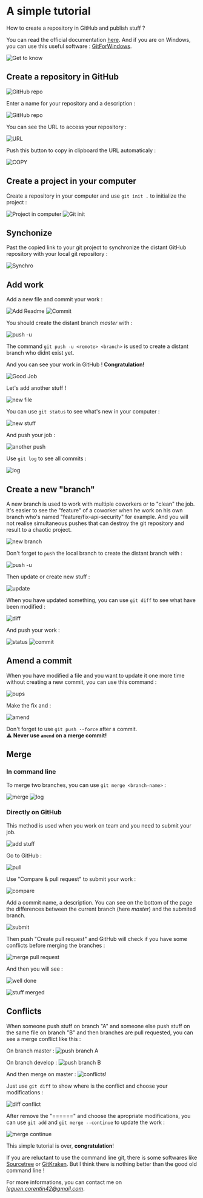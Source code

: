 # A simple tutorial

How to create a repository in GitHub and publish stuff ?

You can read the official documentation [here](https://git-scm.com/doc). And if you are on Windows, you can use this useful software : [GitForWindows](https://gitforwindows.org/).

![Get to know](https://cdn.scotch.io/1/school-start/web-dev-starter/get-to-know-git.png)

## Create a repository in GitHub

![GitHub repo](imgs/01.png)

Enter a name for your repository and a description :

![GitHub repo](imgs/02.png)

You can see the URL to access your repository :

![URL](imgs/03.png)

Push this button to copy in clipboard the URL automaticaly :

![COPY](imgs/04.png)

## Create a project in your computer

Create a repository in your computer and use ```git init .``` to initialize the project :

![Project in computer](imgs/05.png)
![Git init](imgs/06.png)

## Synchonize

Past the copied link to your git project to synchronize the distant GitHub repository with your local git repository :

![Synchro](imgs/07.png)

## Add work

Add a new file and commit your work :

![Add Readme](imgs/08.png)
![Commit](imgs/09.png)

You should create the distant branch *master* with :

![push -u](imgs/10.png)

The command ```git push -u <remote> <branch>``` is used to create a distant branch who didnt exist yet.

And you can see your work in GitHub ! **Congratulation!**

![Good Job](imgs/11.png)

Let's add another stuff !

![new file](imgs/12.png)

You can use ```git status``` to see what's new in your computer :

![new stuff](imgs/13.png)

And push your job :

![another push](imgs/14.png)

Use `git log` to see all commits :

![log](imgs/15.png)

## Create a new "branch"

A new branch is used to work with multiple coworkers or to "clean" the job. It's easier to see the "feature" of a coworker when he work on his own branch who's named "feature/fix-api-security" for example. And you will not realise simultaneous pushes that can destroy the git repository and result to a chaotic project.

![new branch](imgs/16.png)

Don't forget to ```push``` the local branch to create the distant branch with :

![push -u](imgs/20.png)

Then update or create new stuff :

![update](imgs/17.png)

When you have updated something, you can use ```git diff``` to see what have been modified :

![diff](imgs/23.png)

And push your work :

![status](imgs/18.png)
![commit](imgs/19.png)

## Amend a commit

When you have modified a file and you want to update it one more time without creating a new commit, you can use this command :

![oups](imgs/24.png)

Make the fix and :

![amend](imgs/27.png)

Don't forget to use `git push --force` after a commit.\
:warning: **Never use `amend` on a merge commit!**

## Merge

### In command line

To merge two branches, you can use `git merge <branch-name>` :

![merge](imgs/28.png)
![log](imgs/29.png)

### Directly on GitHub

This method is used when you work on team and you need to submit your job.

![add stuff](imgs/30.png)

Go to GitHub :

![pull](imgs/31.png)

Use "Compare & pull request" to submit your work :

![compare](imgs/32.png)

Add a commit name, a description. You can see on the bottom of the page the differences between the current branch (here *master*) and the submited branch.

![submit](imgs/34.png)

Then push "Create pull request" and GitHub will check if you have some conflicts before merging the branches :

![merge pull request](imgs/35.png)

And then you will see :

![well done](imgs/36.png)

![stuff merged](imgs/37.png)

## Conflicts

When someone push stuff on branch "A" and someone else push stuff on the same file on branch "B" and then branches are pull requested, you can see a merge conflict like this :

On branch master :
![push branch A](imgs/38.png)

On branch develop :
![push branch B](imgs/39.png)

And then merge on master :
![conflicts!](imgs/40.png)

Just use `git diff` to show where is the conflict and choose your modifications :

![diff conflict](imgs/41.png)

After remove the "======" and choose the apropriate modifications, you can use `git add` and `git merge --continue` to update the work :

![merge continue](imgs/42.png)

This simple tutorial is over, **congratulation**!

If you are reluctant to use the command line git, there is some softwares like [Sourcetree](https://www.sourcetreeapp.com/) or [GitKraken](https://www.gitkraken.com/). But I think there is nothing better than the good old command line !

For more informations, you can contact me on *leguen.corentin42@gmail.com*.